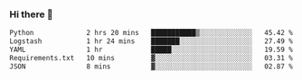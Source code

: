### Hi there 👋

<!--START_SECTION:waka-->

```txt
Python             2 hrs 20 mins   ███████████▒░░░░░░░░░░░░░   45.42 %
Logstash           1 hr 24 mins    ███████░░░░░░░░░░░░░░░░░░   27.49 %
YAML               1 hr            █████░░░░░░░░░░░░░░░░░░░░   19.59 %
Requirements.txt   10 mins         ▓░░░░░░░░░░░░░░░░░░░░░░░░   03.31 %
JSON               8 mins          ▓░░░░░░░░░░░░░░░░░░░░░░░░   02.87 %
```

<!--END_SECTION:waka-->

<!--
**Jonas-VanHaeken/Jonas-VanHaeken** is a ✨ _special_ ✨ repository because its `README.md` (this file) appears on your GitHub profile.

Here are some ideas to get you started:

- 🔭 I’m currently working on ...
- 🌱 I’m currently learning ...
- 👯 I’m looking to collaborate on ...
- 🤔 I’m looking for help with ...
- 💬 Ask me about ...
- 📫 How to reach me: ...
- 😄 Pronouns: ...
- ⚡ Fun fact: ...
-->
